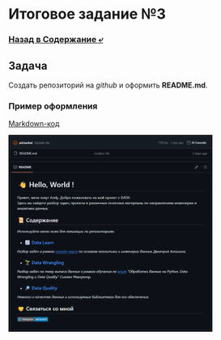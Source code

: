 # Итоговое задание №3

### [Назад в Содержание ⤶](/README.md)

## Задача
Создать репозиторий на _github_ и оформить **README.md**.

### Пример оформления

[Markdown-код](task_3/task_3)

<img src="/img/task_3.png" width="80%">